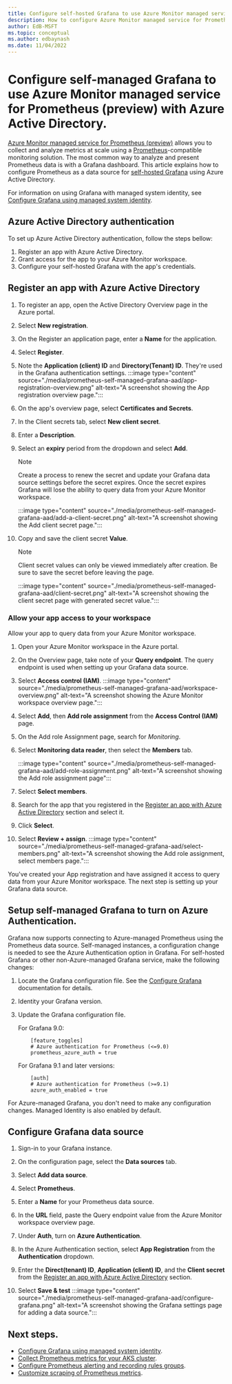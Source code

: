 ```yaml
---
title: Configure self-hosted Grafana to use Azure Monitor managed service for Prometheus (preview) as data source using Azure Active Directory.
description: How to configure Azure Monitor managed service for Prometheus (preview) as data source for both Azure Managed Grafana and self-hosted Grafana using Azure Active Directory.
author: EdB-MSFT 
ms.topic: conceptual
ms.author: edbaynash
ms.date: 11/04/2022
---
```


# Configure self-managed Grafana to use Azure Monitor managed service for Prometheus (preview) with Azure Active Directory.

[Azure Monitor managed service for Prometheus (preview)](prometheus-metrics-overview.md) allows you to collect and analyze metrics at scale using a [Prometheus](https://aka.ms/azureprometheus-promio)-compatible monitoring solution. The most common way to analyze and present Prometheus data is with a Grafana dashboard. This article explains how to configure Prometheus as a data source for [self-hosted Grafana](https://grafana.com/) using  Azure Active Directory. 
 
For information on using Grafana with managed system identity, see [Configure Grafana using managed system identity](./prometheus-grafana.md).
## Azure Active Directory authentication

To set up Azure Active Directory authentication, follow the steps bellow:
1. Register an app with Azure Active Directory.
1. Grant access for the app to your Azure Monitor workspace.
1. Configure your self-hosted Grafana with the app's credentials.
## Register an app with Azure Active Directory

1. To register an app, open the Active Directory Overview page in the Azure portal.

1. Select **New registration**.
1. On the Register an application page, enter a **Name** for the application.
1. Select **Register**.
1. Note the **Application (client) ID** and **Directory(Tenant) ID**. They're used in the Grafana authentication settings.
 :::image type="content" source="./media/prometheus-self-managed-grafana-aad/app-registration-overview.png" alt-text="A screenshot showing the App registration overview page.":::
1. On the app's overview page, select **Certificates and Secrets**.
1. In the Client secrets tab, select **New client secret**.
1. Enter a **Description**.
1. Select an **expiry** period from the dropdown and select **Add**.
    > [!NOTE]
    > Create a process to renew the secret and update your Grafana data source settings before the secret expires. 
    > Once the secret expires Grafana will lose the ability to query data from your Azure Monitor workspace.

    :::image type="content" source="./media/prometheus-self-managed-grafana-aad/add-a-client-secret.png" alt-text="A screenshot showing the Add client secret page.":::
     
1. Copy and save the client secret **Value**.
    > [!NOTE]
    > Client secret values can only be viewed immediately after creation. Be sure to save the secret before leaving the page.

    :::image type="content" source="./media/prometheus-self-managed-grafana-aad/client-secret.png" alt-text="A screenshot showing the client secret page with generated secret value.":::

### Allow your app access to your workspace

Allow your app to query data from your Azure Monitor workspace.  

1. Open your Azure Monitor workspace in the Azure portal. 

1. On the Overview page, take note of your **Query endpoint**. The query endpoint is used when setting up your Grafana data source. 
1. Select **Access control (IAM)**.
:::image type="content" source="./media/prometheus-self-managed-grafana-aad/workspace-overview.png" alt-text="A screenshot showing the Azure Monitor workspace overview page.":::

1. Select **Add**, then **Add role assignment** from the **Access Control (IAM)** page.  

1. On the Add role Assignment page, search for *Monitoring*.
1. Select **Monitoring data reader**, then select the **Members** tab.

    :::image type="content" source="./media/prometheus-self-managed-grafana-aad/add-role-assignment.png" alt-text="A screenshot showing the Add role assignment page":::

1. Select **Select members**.
1. Search for the app that you registered in the [Register an app with Azure Active Directory](#register-an-app-with-azure-active-directory) section and select it.
1. Click **Select**.
1. Select **Review + assign**.
   :::image type="content" source="./media/prometheus-self-managed-grafana-aad/select-members.png" alt-text="A screenshot showing the Add role assignment, select members page.":::

You've created your App registration and have assigned it access to query data from your Azure Monitor workspace. The next step is setting up your Grafana data source. 


## Setup self-managed Grafana to turn on Azure Authentication.  

Grafana now supports connecting to Azure-managed Prometheus using the Prometheus data source. Self-managed instances, a configuration change is needed to see the Azure Authentication option in Grafana. For self-hosted Grafana or other non-Azure-managed Grafana service, make the following changes:

1. Locate the Grafana configuration file. See the [Configure Grafana](https://grafana.com/docs/grafana/v9.0/setup-grafana/configure-grafana/) documentation for details. 
1. Identity your Grafana version.
1. Update the Grafana configuration file.

    For Grafana 9.0: 

    ```     
        [feature_toggles] 
        # Azure authentication for Prometheus (<=9.0) 
        prometheus_azure_auth = true 
    ```
 

    For Grafana 9.1 and later versions: 

    ```
        [auth] 
        # Azure authentication for Prometheus (>=9.1) 
        azure_auth_enabled = true 
    ```

 For Azure-managed Grafana, you don't need to make any configuration changes. Managed Identity is also enabled by default.
## Configure Grafana data source

1. Sign-in to your Grafana instance.

1. On the configuration page, select the **Data sources** tab.
1. Select **Add data source**.
1. Select **Prometheus**.
1. Enter a **Name** for your Prometheus data source.
1. In the **URL** field, paste the Query endpoint value from the Azure Monitor workspace overview page.
1. Under **Auth**, turn on  **Azure Authentication**.
1. In the Azure Authentication section, select **App Registration** from the **Authentication** dropdown.
1. Enter the **Direct(tenant) ID**, **Application (client) ID**, and the **Client secret** from the [Register an app with Azure Active Directory](#register-an-app-with-azure-active-directory) section.
1. Select **Save & test**
    :::image type="content" source="./media/prometheus-self-managed-grafana-aad/configure-grafana.png" alt-text="A screenshot showing the  Grafana settings page for adding a data source.":::
   
## Next steps.
- [Configure Grafana using managed system identity](./prometheus-grafana.md).
- [Collect Prometheus metrics for your AKS cluster](../essentials/prometheus-metrics-enable.md).
- [Configure Prometheus alerting and recording rules groups](prometheus-rule-groups.md).
- [Customize scraping of Prometheus metrics](prometheus-metrics-scrape-configuration.md).  